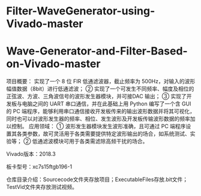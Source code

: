 # Filter-WaveGenerator-using-Vivado-master
# Wave-Generator-and-Filter-Based-on-Vivado-master
项目概要：
实现了一个 8 位 FIR 低通滤波器，截止频率为 500Hz，对输入的波形幅值数据（8bit）进行低通滤波；
② 实现了一个可发生不同频率、幅度及相位的正弦波、方波、三角波信号的波形发生器模块，并可接DAC 输出；
③ 实现了开发板与电脑之间的 UART 串口通信，并在此基础上用 Python 编写了一个含 GUI 的 PC 端程序，能够利用串口通信接收开发板传来的输出波形数据并将其可视化，同时也可以对波形发生器的频率、相位、发生波形及开发板传输波形数据的频率加以控制。
应用领域：
① 波形发生器模块发生波形准确，且可通过 PC 端程序设置其各类参数，故可灵活用于各类需要提供特定波形输出的场合，如系统测试、实验等；
② 低通滤波模块可用于各类需滤除高频干扰的场合。

Vivado版本：2018.3

板卡型号：xc7s15ftgb196-1

仓库目录介绍：Sourcecode文件夹存放项目；ExecutableFiles存放.bit文件；TestVid文件夹存放测试视频。
